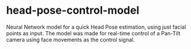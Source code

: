 # head-pose-control-model
Neural Network model for a quick Head Pose estimation, using just facial points as input. The model was made for real-time control of a Pan-Tilt camera using face movements as the control signal.
